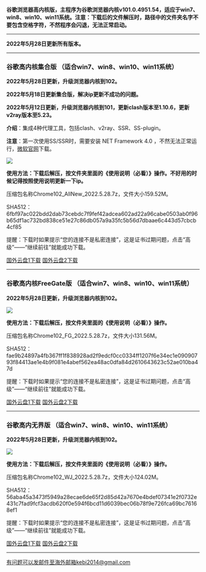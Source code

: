 **谷歌浏览器高内核版，主程序为谷歌浏览器内核v101.0.4951.54，适应于win7、win8、win10、win11系统。注意：下载后的文件解压时，路径中的文件夹名字不要包含空格字符，不然程序会闪退，无法正常启动。**

***

**2022年5月28日更新所有版本。**

***

### 谷歌高内核集合版  （适合win7、win8、win10、win11系统）

**2022年5月28日更新，升级浏览器内核到102。**

**2022年5月18日更新集合版，解决ip更新不成功的问题。**

**2022年5月12日更新，升级浏览器内核到101，更新clash版本至1.10.6，更新v2ray版本至5.23。**

**介绍**：集成4种代理工具，包括clash、v2ray、SSR、SS-plugin。

**注意**：第一次使用SS/SSR时，需要安装 NET Framework 4.0 ，不然无法正常运行，[微软官网](https://www.microsoft.com/zh-cn/download/details.aspx?id=17718)下载。

![](https://fastly.jsdelivr.net/gh/Alvin9999/pac2/softimag/chrome961128.PNG)

**使用方法：下载后解压，按文件夹里面的《使用说明（必看）》操作。不好用的时候记得按照使用说明更新一下ip。**

压缩包名称Chrome102_AllNew_2022.5.28.7z，文件大小159.52M。

SHA512：6fbf97ac022bdd2dab73cebdc7f9fef42adcea602ad22a96cabe0503ab0f96b65df1ac732bd838ce51e27c86db057a9a35fc5b56d7dbaae6c443d57cbcb4cf85

提醒：下载时如果提示“您的连接不是私密连接”，这是证书过期问题，点击“高级”——“继续前往”就能成功下载。

[国外云盘1下载](https://tr601.free4444.xyz/Chrome102_AllNew_2022.5.28.7z) 
[国外云盘2下载](https://tr201.free4444.xyz/Chrome102_AllNew_2022.5.28.7z) 


***

### 谷歌高内核FreeGate版  （适合win7、win8、win10、win11系统）

**2022年5月28日更新，升级浏览器内核到102。**

![](https://fastly.jsdelivr.net/gh/Alvin9999/pac2/softimag/chrome9611282.PNG)

**使用方法：下载后解压，按文件夹里面的《使用说明（必看）》操作。**

压缩包名称Chrome102_FG_2022.5.28.7z，文件大小131.56M。

SHA512：fae9b24897a4fb367ff1f838928ad2f9edcf0cc0334ff1207f6e34ec1e09090793f84413ae1e4b9f081e4abef562ea48ac0dfa84d2610643623c52ae010ba47d

提醒：下载时如果提示“您的连接不是私密连接”，这是证书过期问题，点击“高级”——“继续前往”就能成功下载。

[国外云盘1下载](https://tr601.free4444.xyz/Chrome102_FG_2022.5.28.7z) 
[国外云盘2下载](https://tr201.free4444.xyz/Chrome102_FG_2022.5.28.7z) 

***

### 谷歌高内无界版  （适合win7、win8、win10、win11系统）

**2022年5月28日更新，升级浏览器内核到102。**

![](https://fastly.jsdelivr.net/gh/Alvin9999/pac2/softimag/chrome9611283.PNG)

**使用方法：下载后解压，按文件夹里面的《使用说明（必看）》操作。**

压缩包名称Chrome102_WJ_2022.5.28.7z，文件大小124.02M。

SHA512：56aba45a3473f5949a28ecae6de65f2d85d42a7670e4bdef07341e2f0732e431c7fad9fcf3acdb620f0e594f6bcd11d6039bec06b78f9e726fca69bc76168ef1

提醒：下载时如果提示“您的连接不是私密连接”，这是证书过期问题，点击“高级”——“继续前往”就能成功下载。

[国外云盘1下载](https://tr601.free4444.xyz/Chrome102_WJ_2022.5.28.7z) 
[国外云盘2下载](https://tr201.free4444.xyz/Chrome102_WJ_2022.5.28.7z) 


***

有问题可以发邮件至海外邮箱kebi2014@gmail.com